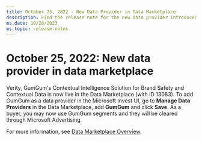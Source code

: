 ```yaml
---
title: October 25, 2022 - New Data Provider in Data Marketplace
description: Find the release note for the new data provider introduced in the data marketplace - GumGum.
ms.date: 10/28/2023
ms.topic: release-notes
---
```


# October 25, 2022: New data provider in data marketplace

Verity, GumGum's Contextual Intelligence Solution for Brand Safety and Contextual Data is now live in the Data Marketplace (with ID 13083). To add GumGum as a data provider in the Microsoft Invest UI, go to **Manage Data Providers** in the Data Marketplace, add **GumGum** and click **Save**. As a buyer, you may now use GumGum segments and they will be cleared through Microsoft Advertising.

For more information, see [Data Marketplace Overview](data-marketplace-overview.md).
